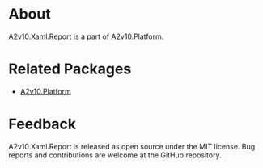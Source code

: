 ﻿# About

A2v10.Xaml.Report is a part of A2v10.Platform.


# Related Packages

* [A2v10.Platform](https://www.nuget.org/packages/A2v10.Platform)

# Feedback

A2v10.Xaml.Report is released as open source under the MIT license.
Bug reports and contributions are welcome at the GitHub repository.
